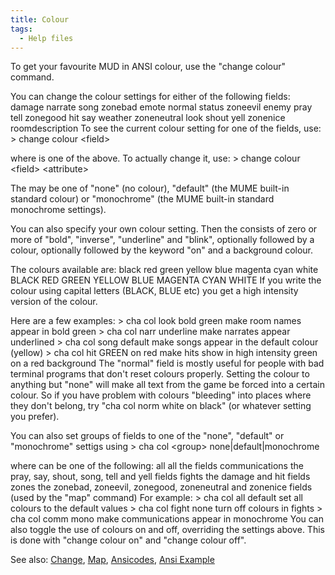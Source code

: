 ```yaml
---
title: Colour
tags:
  - Help files
---
```

To get your favourite MUD in ANSI colour, use the "change colour"
command.

You can change the colour settings for either of the following fields:
damage narrate song zonebad emote normal status zoneevil enemy pray tell
zonegood hit say weather zoneneutral look shout yell zonenice
roomdescription To see the current colour setting for one of the fields,
use: \> change colour \<field\>

where <field> is one of the above. To actually change it, use: \> change
colour \<field\> \<attribute\>

The <attribute> may be one of "none" (no colour), "default" (the MUME
built-in standard colour) or "monochrome" (the MUME built-in standard
monochrome settings).

You can also specify your own colour setting. Then the <attribute>
consists of zero or more of "bold", "inverse", "underline" and "blink",
optionally followed by a colour, optionally followed by the keyword "on"
and a background colour.

The colours available are: black red green yellow blue magenta cyan
white BLACK RED GREEN YELLOW BLUE MAGENTA CYAN WHITE If you write the
colour using capital letters (BLACK, BLUE etc) you get a high intensity
version of the colour.

Here are a few examples: \> cha col look bold green make room names
appear in bold green \> cha col narr underline make narrates appear
underlined \> cha col song default make songs appear in the default
colour (yellow) \> cha col hit GREEN on red make hits show in high
intensity green on a red background The "normal" field is mostly useful
for people with bad terminal programs that don't reset colours properly.
Setting the colour to anything but "none" will make all text from the
game be forced into a certain colour. So if you have problem with
colours "bleeding" into places where they don't belong, try "cha col
norm white on black" (or whatever setting you prefer).

You can also set groups of fields to one of the "none", "default" or
"monochrome" settigs using \> cha col \<group\>
none\|default\|monochrome

where <group> can be one of the following: all all the fields
communications the pray, say, shout, song, tell and yell fields fights
the damage and hit fields zones the zonebad, zoneevil, zonegood,
zoneneutral and zonenice fields (used by the "map" command) For example:
\> cha col all default set all colours to the default values \> cha col
fight none turn off colours in fights \> cha col comm mono make
communications appear in monochrome You can also toggle the use of
colours on and off, overriding the settings above. This is done with
"change colour on" and "change colour off".

See also: [Change](Change "wikilink"), [Map](Map "wikilink"),
[Ansicodes](Ansicodes "wikilink"), [Ansi
Example](Ansi_Example "wikilink")

